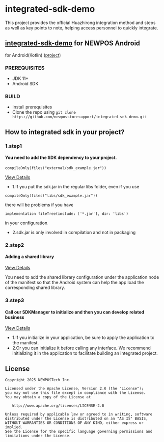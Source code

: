 # integrated-sdk-demo
This project provides the official Huazhirong integration method and steps as well as key points to note, helping access personnel to quickly integrate.

## [integrated-sdk-demo](https://github.com/newposstoresupport/integrated-sdk-demo) for NEWPOS Android

for Android(Kotlin) ([project](https://github.com/newposstoresupport/integrated-sdk-demo-kotlin))

### PREREQUISITES

* JDK 11+
* Android SDK

### BUILD

* Install prerequisites
* Clone the repo using `git clone https://github.com/newposstoresupport/integrated-sdk-demo.git`


## How to integrated sdk in your project?

### 1.step1
#### You need to add the SDK dependency to your project.
```
compileOnly(files("external/sdk_example.jar"))
```
[View Details](./app/build.gradle)

* 1.If you put the sdk.jar in the regular libs folder, even if you use
```
compileOnly(files("libs/sdk_example.jar"))
```
there will be problems if you have
```
implementation fileTree(include: ['*.jar'], dir: 'libs')
```
in your configuration.

* 2.sdk.jar is only involved in compilation and not in packaging


### 2.step2 
#### Adding a shared library
[View Details](./app/src/main/AndroidManifest.xml)

You need to add the shared library configuration under the
application node of the manifest so that the Android system
can help the app load the corresponding shared library.


### 3.step3 
#### Call our SDKManager to initialize and then you can develop related business
[View Details](./app/src/main/java/com/newpos/integrated/sdk/demo/MainApplication.java)

* 1.If you initialize in your application, be sure to apply the 
application to the manifest.
* 2.Or you can initialize it before calling any interface. We 
recommend initializing it in the application to facilitate building 
an integrated project.


License
-------

```
Copyright 2025 NEWPOSTech Inc.

Licensed under the Apache License, Version 2.0 (the "License");
you may not use this file except in compliance with the License.
You may obtain a copy of the License at

   http://www.apache.org/licenses/LICENSE-2.0

Unless required by applicable law or agreed to in writing, software
distributed under the License is distributed on an "AS IS" BASIS,
WITHOUT WARRANTIES OR CONDITIONS OF ANY KIND, either express or implied.
See the License for the specific language governing permissions and
limitations under the License.
```